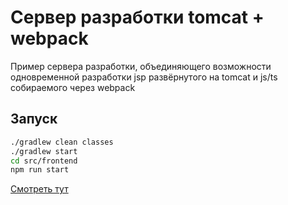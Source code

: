 # Сервер разработки tomcat + webpack
Пример сервера разработки, объединяющего возможности одновременной разработки jsp развёрнутого на tomcat и js/ts собираемого через webpack

## Запуск
```bash
./gradlew clean classes
./gradlew start
cd src/frontend
npm run start
```

[Смотреть тут](http://localhost:8080/)